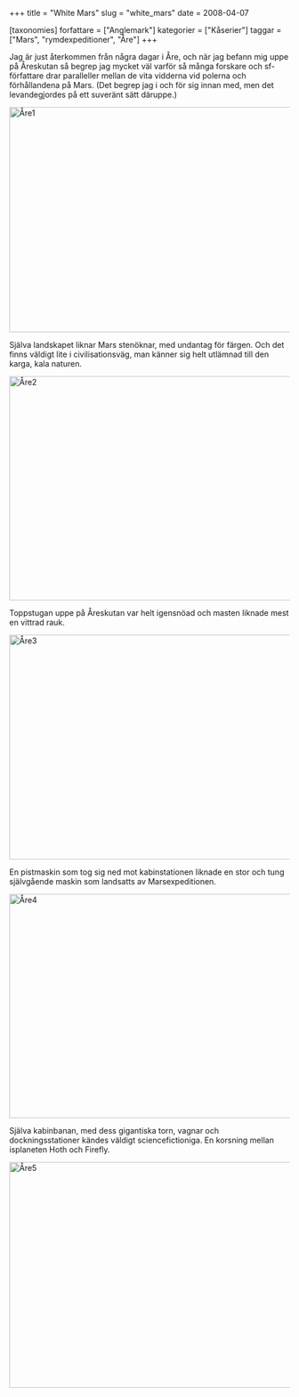 +++
title = "White Mars"
slug = "white_mars"
date = 2008-04-07

[taxonomies]
forfattare = ["Anglemark"]
kategorier = ["Kåserier"]
taggar = ["Mars", "rymdexpeditioner", "Åre"]
+++

Jag är just återkommen från några dagar i Åre, och när jag befann mig uppe på Åreskutan så begrep jag mycket väl varför så många forskare och sf-författare drar paralleller mellan de vita vidderna vid polerna och förhållandena på Mars. (Det begrep jag i och för sig innan med, men det levandegjordes på ett suveränt sätt däruppe.)

<img src="__FIXME__/wp-content/uploads/2008/04/web_9777.jpg" alt="Åre1" height="405" width="540" />

Själva landskapet liknar Mars stenöknar, med undantag för färgen. Och det finns väldigt lite i civilisationsväg, man känner sig helt utlämnad till den karga, kala naturen.

<img src="__FIXME__/wp-content/uploads/2008/04/web_9787.jpg" alt="Åre2" height="403" width="538" />

Toppstugan uppe på Åreskutan var helt igensnöad och masten liknade mest en vittrad rauk.

<img src="__FIXME__/wp-content/uploads/2008/04/web_9804.jpg" alt="Åre3" height="404" width="539" />

En pistmaskin som tog sig ned mot kabinstationen liknade en stor och tung självgående maskin som landsatts av Marsexpeditionen.

<img src="__FIXME__/wp-content/uploads/2008/04/web_9835.jpg" alt="Åre4" height="403" width="538" />

Själva kabinbanan, med dess gigantiska torn, vagnar och dockningsstationer kändes väldigt sciencefictioniga. En korsning mellan isplaneten Hoth och Firefly.

<img src="__FIXME__/wp-content/uploads/2008/04/web_9846.jpg" alt="Åre5" height="406" width="542" />
